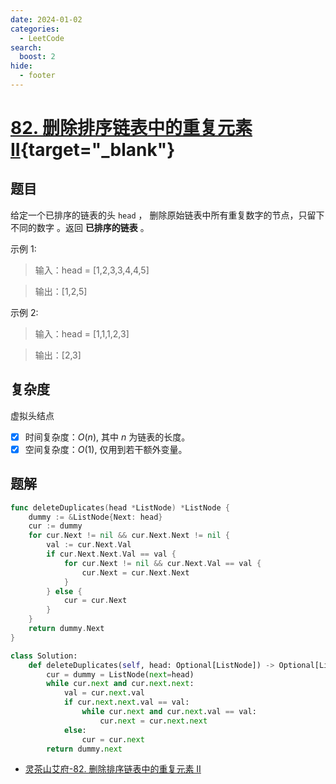 ```yaml
---
date: 2024-01-02
categories:
  - LeetCode
search:
  boost: 2
hide:
  - footer
---
```


# [82. 删除排序链表中的重复元素 II](https://leetcode.cn/problems/remove-duplicates-from-sorted-list-ii){target="_blank"}

## 题目

给定一个已排序的链表的头 `head` ， 删除原始链表中所有重复数字的节点，只留下不同的数字 。返回 **已排序的链表** 。

示例 1:

> 输入：head = [1,2,3,3,4,4,5]

> 输出：[1,2,5]

示例 2:

> 输入：head = [1,1,1,2,3]

> 输出：[2,3]

## 复杂度

虚拟头结点

- [x] 时间复杂度：$O(n)$, 其中 $n$ 为链表的长度。
- [x] 空间复杂度：$O(1)$, 仅用到若干额外变量。

## 题解

```go title="Go"
func deleteDuplicates(head *ListNode) *ListNode {
    dummy := &ListNode{Next: head}
    cur := dummy
    for cur.Next != nil && cur.Next.Next != nil {
        val := cur.Next.Val
        if cur.Next.Next.Val == val {
            for cur.Next != nil && cur.Next.Val == val {
                cur.Next = cur.Next.Next
            }
        } else {
            cur = cur.Next
        }
    }
    return dummy.Next
}
```

```python title="Python"
class Solution:
    def deleteDuplicates(self, head: Optional[ListNode]) -> Optional[ListNode]:
        cur = dummy = ListNode(next=head)
        while cur.next and cur.next.next:
            val = cur.next.val
            if cur.next.next.val == val:
                while cur.next and cur.next.val == val:
                    cur.next = cur.next.next
            else:
                cur = cur.next
        return dummy.next
```

- [灵茶山艾府-82. 删除排序链表中的重复元素 II](https://leetcode.cn/problems/remove-duplicates-from-sorted-list-ii/solutions/2004067/ru-he-qu-zhong-yi-ge-shi-pin-jiang-tou-p-2ddn/)
